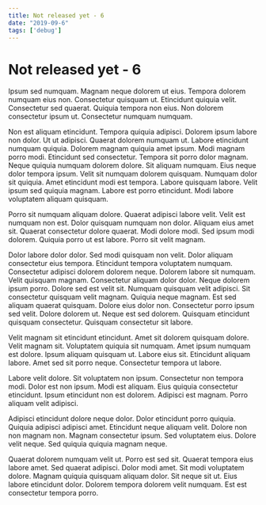 ```yaml
---
title: Not released yet - 6
date: "2019-09-6"
tags: ['debug']
---
```


# Not released yet - 6

Ipsum sed numquam. Magnam neque dolorem ut eius. Tempora dolorem numquam eius non. Consectetur quisquam ut. Etincidunt quiquia velit. Consectetur sed quaerat. Quiquia tempora non eius. Non dolorem consectetur ipsum ut. Consectetur numquam numquam.

Non est aliquam etincidunt. Tempora quiquia adipisci. Dolorem ipsum labore non dolor. Ut ut adipisci. Quaerat dolorem numquam ut. Labore etincidunt numquam quiquia. Dolorem magnam quiquia amet ipsum. Modi magnam porro modi. Etincidunt sed consectetur. Tempora sit porro dolor magnam. Neque quiquia numquam dolorem dolore. Sit aliquam numquam. Eius neque dolor tempora ipsum. Velit sit numquam dolorem quisquam. Numquam dolor sit quiquia. Amet etincidunt modi est tempora. Labore quisquam labore. Velit ipsum sed quiquia magnam. Labore est porro etincidunt. Modi labore voluptatem aliquam quisquam.

Porro sit numquam aliquam dolore. Quaerat adipisci labore velit. Velit est numquam non est. Dolor quisquam numquam non dolor. Aliquam eius amet sit. Quaerat consectetur dolore quaerat. Modi dolore modi. Sed ipsum modi dolorem. Quiquia porro ut est labore. Porro sit velit magnam.

Dolor labore dolor dolor. Sed modi quisquam non velit. Dolor aliquam consectetur eius tempora. Etincidunt tempora voluptatem numquam. Consectetur adipisci dolorem dolorem neque. Dolorem labore sit numquam. Velit quisquam magnam. Consectetur aliquam dolor dolor. Neque dolorem ipsum porro. Dolore sed est velit sit. Numquam quisquam velit adipisci. Sit consectetur quisquam velit magnam. Quiquia neque magnam. Est sed aliquam quaerat quisquam. Dolore eius dolor non. Consectetur porro ipsum sed velit. Dolore dolorem ut. Neque est sed dolorem. Quisquam etincidunt quisquam consectetur. Quisquam consectetur sit labore.

Velit magnam sit etincidunt etincidunt. Amet sit dolorem quisquam dolore. Velit magnam sit. Voluptatem quiquia sit numquam. Amet ipsum numquam est dolore. Ipsum aliquam quisquam ut. Labore eius sit. Etincidunt aliquam labore. Amet sed sit porro neque. Consectetur tempora ut labore.

Labore velit dolore. Sit voluptatem non ipsum. Consectetur non tempora modi. Dolor est non ipsum. Modi est aliquam. Eius quiquia consectetur etincidunt. Ipsum etincidunt non est dolorem. Adipisci est magnam. Porro aliquam velit adipisci.

Adipisci etincidunt dolore neque dolor. Dolor etincidunt porro quiquia. Quiquia adipisci adipisci amet. Etincidunt neque aliquam velit. Dolore non non magnam non. Magnam consectetur ipsum. Sed voluptatem eius. Dolore velit neque. Sed quiquia quiquia magnam neque.

Quaerat dolorem numquam velit ut. Porro est sed sit. Quaerat tempora eius labore amet. Sed quaerat adipisci. Dolor modi amet. Sit modi voluptatem dolore. Magnam quiquia quisquam aliquam dolor. Sit neque sit ut. Eius labore etincidunt dolor. Dolorem tempora dolorem velit numquam. Est est consectetur tempora porro.
